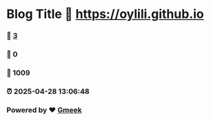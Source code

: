 # Blog Title :link: https://oylili.github.io 
### :page_facing_up: [3](https://oylili.github.io/tag.html) 
### :speech_balloon: 0 
### :hibiscus: 1009 
### :alarm_clock: 2025-04-28 13:06:48 
### Powered by :heart: [Gmeek](https://github.com/Meekdai/Gmeek)
